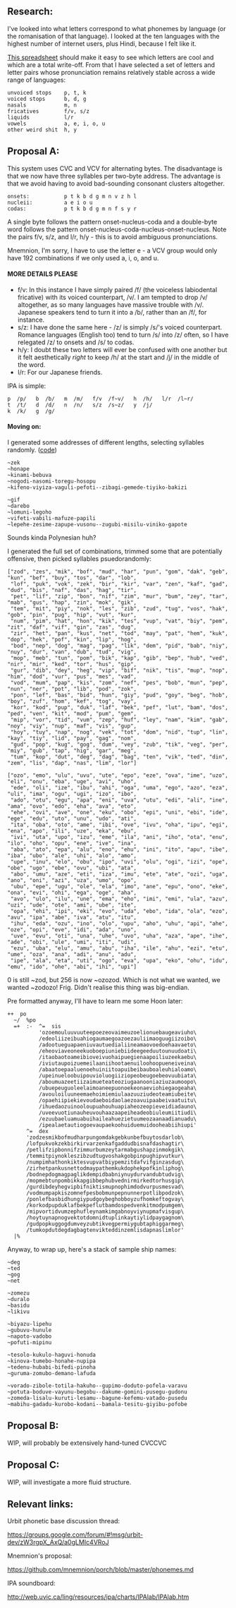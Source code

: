 ## Research:

I've looked into what letters correspond to what phonemes by language (or the romanisation of that language). I looked at the ten languages with the highest number of internet users, plus Hindi, because I felt like it.

[This spreadsheet](https://docs.google.com/spreadsheet/ccc?key=0AoF7JCDAQNZCdDZrNmJid0owRnRGUDRCR3NreXZ1cHc&usp=sharing) should make it easy to see which letters are cool and which are a total write-off. From that I have selected a set of letters and letter pairs whose pronunciation remains relatively stable across a wide range of languages:

    unvoiced stops    p, t, k
    voiced stops      b, d, g
    nasals            m, n
    fricatives        f/v, s/z
    liquids           l/r
    vowels            a, e, i, o, u
    other weird shit  h, y

## Proposal A:

This system uses CVC and VCV for alternating bytes. The disadvantage is that we now have three syllables per two-byte address. The advantage is that we avoid having to avoid bad-sounding consonant clusters altogether.

    onsets:           p t k b d g m n v z h l
    nucleii:          a e i o u
    codas:            p t k b d g m n f s y r

A single byte follows the pattern onset-nucleus-coda and a double-byte word follows the pattern onset-nucleus-coda-nucleus-onset-nucleus. Note the pairs f/v, s/z, and l/r, h/y - this is to avoid ambiguous pronunciations.

Mnemnion, I'm sorry, I have to use the letter e - a VCV group would only have 192 combinations if we only used a, i, o, and u.

#### MORE DETAILS PLEASE

- f/v: In this instance I have simply paired /f/ (the voiceless labiodental fricative) with its voiced counterpart, /v/. I am tempted to drop /v/ altogether, as so many languages have massive trouble with /v/. Japanese speakers tend to turn it into a /b/, rather than an /f/, for instance.
- s/z: I have done the same here - /z/ is simply /s/'s voiced counterpart. Romance languages (English too) tend to turn /s/ into /z/ often, so I have relegated /z/ to onsets and /s/ to codas.
- h/y: I doubt these two letters will ever be confused with one another but it felt aesthetically *right* to keep /h/ at the start and /j/ in the middle of the word.
- l/r: For our Japanese friends.

IPA is simple:

    p  /p/   b  /b/   m  /m/   f/v  /f~v/   h  /h/   l/r  /l~r/
    t  /t/   d  /d/   n  /n/   s/z  /s~z/   y  /j/
    k  /k/   g  /g/

#### Moving on:

I generated some addresses of different lengths, selecting syllables randomly. ([code](https://github.com/dclelland/scratch/blob/master/urbit-phonetics-a.rb))

    ~zek
    ~honape
    ~kinami-bebuva
    ~nogodi-nasomi-toregu-hosopu
    ~kifeno-viyiza-vaguli-pefoti--zibagi-gemede-tiyiko-bakizi

    ~gif
    ~darebo
    ~lomuni-legoho
    ~vifeti-vabili-mafuze-papili
    ~lepehe-zesime-zapupe-vusonu--zugubi-misilu-viniko-gapote

Sounds kinda Polynesian huh?

I generated the full set of combinations, trimmed some that are potentially offensive, then picked syllables psuedorandomly:

    ["zod", "zes", "mik", "bof", "mud", "har", "pun", "gom", "dak", "geb", "kun", "bef", "buy", "tos", "dar", "lob",
     "lof", "puk", "vok", "zek", "bir", "kir", "var", "zen", "kaf", "gad", "dud", "bis", "naf", "das", "hag", "tir",
     "pet", "lif", "zip", "bon", "nif", "zim", "mur", "bum", "zey", "tar", "mab", "gus", "hap", "zin", "mok", "gik",
     "tem", "mit", "piy", "nok", "les", "zib", "zud", "tug", "vos", "hak", "gob", "pin", "pug", "hip", "vut", "kur",
     "num", "pim", "hat", "hon", "kik", "tes", "vup", "vat", "biy", "pem", "zit", "daf", "vif", "gin", "zas", "dug",
     "zir", "het", "pan", "kus", "net", "tod", "may", "pat", "hem", "kuk", "dop", "hek", "pof", "kin", "lip", "hog",
     "bod", "nep", "dog", "mag", "pag", "lik", "dem", "pid", "bab", "niy", "nuy", "dur", "van", "dub", "tud", "vig",
     "mop", "meb", "tun", "pom", "bik", "kap", "gib", "bep", "hub", "ved", "nir", "mir", "ked", "tor", "hus", "gip",
     "gur", "dib", "dey", "heg", "vip", "bif", "nik", "tis", "mup", "nop", "him", "dod", "vur", "pus", "mes", "vad",
     "vod", "mum", "pap", "kis", "zom", "nef", "pes", "bob", "mun", "pep", "nun", "ner", "pot", "lib", "pod", "zok",
     "pon", "lef", "bas", "bid", "hun", "giy", "pud", "goy", "beg", "hob", "boy", "zuf", "hom", "kef", "tog", "vay",
     "kor", "kod", "pup", "duk", "laf", "bek", "pef", "lut", "bam", "dos", "ped", "ven", "kit", "mod", "pum", "gem",
     "mip", "vor", "tid", "vum", "zep", "huf", "ley", "nam", "kim", "gab", "noy", "viy", "nup", "maf", "vis", "gup",
     "hoy", "tuy", "nap", "nog", "vek", "tot", "dom", "nid", "tup", "lin", "kay", "tiy", "lid", "pay", "gag", "nom",
     "gud", "pop", "kug", "gog", "dum", "vey", "zub", "tik", "veg", "per", "miy", "gub", "tap", "hig", "gar", "meg",
     "tum", "kop", "dut", "deg", "dag", "bag", "ten", "vik", "ted", "din", "zem", "lis", "dap", "nas", "lim", "lor"]

    ["ozo", "emo", "ulu", "uvu", "ute", "epo", "eze", "ova", "ime", "uzo", "eli", "onu", "eba", "uge", "avi", "uho",
     "ede", "oli", "ize", "ibu", "ahi", "oga", "uma", "ego", "azo", "eza", "uli", "ima", "ogu", "ugi", "izo", "ibo",
     "ado", "otu", "egu", "apa", "eni", "uva", "utu", "edi", "ali", "ine", "ama", "ovo", "edo", "eha", "ava", "eto",
     "ehe", "ovi", "ave", "one", "eku", "obo", "epi", "uni", "ebi", "ide", "ege", "edu", "uto", "unu", "udo", "ati",
     "ita", "oba", "oto", "ame", "ibi", "ove", "ivu", "oha", "ipu", "egi", "ena", "apo", "ili", "uze", "eka", "ebu",
     "ivi", "uta", "upo", "izu", "eme", "ila", "ani", "iho", "ota", "enu", "ilo", "oho", "opu", "ene", "ive", "ina",
     "aba", "ato", "epa", "alu", "eno", "ehu", "ini", "ito", "apu", "ibe", "iba", "ubo", "ale", "uhi", "alo", "amo",
     "upe", "inu", "elo", "obu", "ipo", "uvi", "olu", "ogi", "izi", "ope", "obe", "ugo", "ebe", "ovu", "ubi", "ata",
     "abo", "umu", "aze", "eti", "iza", "imu", "ete", "ate", "ozi", "uga", "ano", "oni", "azi", "uza", "umo", "opo",
     "ubu", "epe", "ugu", "ole", "ela", "imo", "ane", "epu", "ono", "eke", "ona", "evi", "ohi", "ega", "oge", "aha",
     "avo", "ulo", "ilu", "une", "ema", "eho", "imi", "emi", "ula", "azu", "uzi", "ude", "ote", "ami", "ube", "ite",
     "opa", "ehi", "ipi", "eki", "evo", "uda", "ebo", "ida", "ola", "ezo", "avu", "ipa", "abe", "iva", "atu", "itu",
     "ihu", "eda", "ozu", "ino", "olo", "upu", "aho", "uhu", "api", "ahe", "oze", "opi", "eve", "idi", "ada", "uno",
     "uve", "evu", "oti", "una", "uhe", "uvo", "uha", "aza", "ape", "ihe", "ade", "obi", "ule", "umi", "iti", "udi",
     "ezu", "uba", "elu", "amu", "abu", "iha", "ile", "ahu", "ezi", "etu", "ume", "oza", "ana", "adi", "anu", "adu",
     "ipe", "ala", "eta", "uti", "ogo", "eva", "upa", "eko", "ohu", "idu", "emu", "ido", "ohe", "abi", "ihi", "upi"]

0 is still ~zod, but 256 is now ~ozozod. Which is not what we wanted, we wanted ~zodozo! Frig. Didn't realise this thing was big-endian.

Pre formatted anyway, I'll have to learn me some Hoon later:

    ++  po
      ~/  %po
      =+  :-  ^=  sis
              'ozoemouluuvuuteepoezeovaimeuzoelionuebaugeaviuho\
              /edeoliizeibuahiogaumaegoazoezauliimaoguugiizoibo\
              /adootueguapaeniuvautuedialiineamaovoedoehaavaeto\
              /eheoviaveoneekuoboepiuniebiideegeeduutounuudoati\
              /itaobaotoameibioveivuohaipuegienaapoiliuzeekaebu\
              /iviutaupoizuemeilaaniihootaenuiloohoopueneiveina\
              /abaatoepaaluenoehuiniitoapuibeibauboaleuhialoamo\
              /upeinueloobuipouvioluogiiziopeobeugoebeovuubiata\
              /aboumuazeetiizaimueteateoziugaanooniaziuzaumoopo\
              /ubuepeuguoleelaimoaneepuonoekeonaeviohiegaogeaha\
              /avouloiluuneemaehoimiemiulaazuuziudeoteamiubeite\
              /opaehiipiekievoudaeboidaolaezoavuipaabeivaatuitu\
              /ihuedaozuinooloupuahouhuapiaheozeopieveidiadauno\
              /uveevuotiunauheuvouhaazaapeiheadeobiuleumiitiudi\
              /ezuubaeluamuabuihaileahuezietuumeozaanaadianuadu\
              /ipealaetautiogoevaupaekoohuiduemuidooheabiihiupi'
          ^=  dex
          'zodzesmikbofmudharpungomdakgebkunbefbuytosdarlob\
          /lofpukvokzekbirkirvarzenkafgaddudbisnafdashagtir\
          /petlifzipbonnifzimmurbumzeytarmabgushapzinmokgik\
          /temmitpiynokleszibzudtugvoshakgobpinpughipvutkur\
          /numpimhathonkiktesvupvatbiypemzitdafvifginzasdug\
          /zirhetpankusnettodmaypathemkukdophekpofkinliphog\
          /bodnepdogmagpaglikdempidbabniynuydurvandubtudvig\
          /mopmebtunpombikkapgibbephubvednirmirkedtorhusgip\
          /gurdibdeyhegvipbifniktismupnophimdodvurpusmesvad\
          /vodmumpapkiszomnefpesbobmunpepnunnerpotlibpodzok\
          /ponlefbasbidhungiypudgoybeghobboyzufhomkeftogvay\
          /korkodpupduklafbekpeflutbamdospedvenkitmodpumgem\
          /mipvortidvumzephufleynamkimgabnoyviynupmafvisgup\
          /hoytuynapnogvektotdomnidtuplinkaytiylidpaygagnom\
          /gudpopkuggogdumveyzubtikvegpermiygubtaphiggarmeg\
          /tumkopdutdegdagbagtenvikteddinzemlisdapnaslimlor'
      |%

Anyway, to wrap up, here's a stack of sample ship names:

    ~deg
    ~ted
    ~gog
    ~net

    ~zomezu
    ~duralo
    ~basidu
    ~likivu

    ~biyazu-lipehu
    ~gubuvu-hunule
    ~napoto-vadobo
    ~pofuti-mipinu

    ~tesolo-kukulo-haguvi-honuda
    ~kinova-tumebo-honahe-nupipa
    ~tedenu-hubabi-bifedi-pinoha
    ~guruma-zomubo-demano-lafuda

    ~vorado-zibole-totila-hakuho--gupimo-doduto-pofela-varavu
    ~potuta-boduve-vayunu-begobu--dakume-gomini-pusegu-gudonu
    ~zomeda-lisalu-kuruti-lesamu--bagune-kefemu-vatado-pusedu
    ~mabihu-gadadu-kurobo-kodani--bamala-tesitu-giyibu-pofobe

## Proposal B:

WIP, will probably be extensively hand-tuned CVCCVC

## Proposal C:

WIP, will investigate a more fluid structure.


## Relevant links:

Urbit phonetic base discussion thread:

https://groups.google.com/forum/#!msg/urbit-dev/zW3rgpX_AxQ/a0gLMIc4VRoJ

Mnemnion's proposal:

https://github.com/mnemnion/porch/blob/master/phonemes.md

IPA soundboard:

http://web.uvic.ca/ling/resources/ipa/charts/IPAlab/IPAlab.htm

